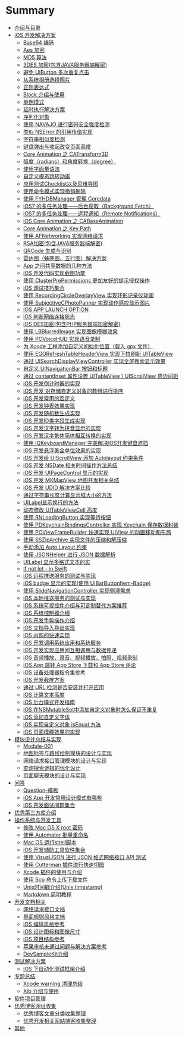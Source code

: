 # Summary

* [介绍与目录](README.md)
* [iOS 开发解决方案](solutions/README.md)
   <!--* [solution-模板](solutions/solution-template.md)-->
   * [Base64 编码](solutions/solutionchapter1.md)
   * [Aes 加密](solutions/solutionchapter2.md)
   * [MD5 算法](solutions/solutionchapter3.md)
   * [3DES 加密(包含JAVA服务器端解密)](solutions/solutionchapter4.md)
   * [避免 UIButton 多次重复点击](solutions/solutionchapter5.md)
   * [从系统相册选择照片](solutions/solutionchapter6.md)
   * [正则表达式](solutions/solutionchapter7.md)
   * [Block 介绍与使用](solutions/solutionchapter8.md)
   * [单例模式](solutions/solutionchapter9.md)
   * [延时执行解决方案](solutions/solutionchapter10.md)
   * [序列化对象](solutions/solutionchapter11.md)
   * [使用 NAVAJO 进行密码安全强度检测](solutions/solutionchapter12.md)
   * [类似 NSError 的引用传值实现](solutions/solutionchapter13.md)
   * [字符串相似度检测](solutions/solutionchapter14.md)
   * [键盘弹出与收起改变页面高度](solutions/solutionchapter15.md)
   * [Core Animation 之 CATransform3D](solutions/solutionchapter16.md)
   * [弧度（radians）和角度转换（degree）](solutions/solutionchapter17.md)
   * [使用字面量语法](solutions/solutionchapter18.md)
   * [自定义模态跳转动画](solutions/solutionchapter19.md)
   * [应用测试Checklist以及思维导图](solutions/solutionchapter20.md)
   * [使用命令模式实现撤销删除](solutions/solutionchapter21.md)
   * [使用 FYHDBManager 管理 Coredata](solutions/solutionchapter22.md)
   * [iOS7 的多任务处理——后台获取（Background Fetch）](solutions/solutionchapter23.md)
   * [iOS7 的多任务处理——远程通知（Remote Notifications）](solutions/solutionchapter24.md)
   * [iOS Core Animation 之 CABaseAnimation](solutions/solutionchapter25.md)
   * [Core Animation 之 Key Path](solutions/solutionchapter26.md)
   * [使用 AFNetworking 实现网络请求](solutions/solutionchapter28.md)
   * [RSA加密(包含JAVA服务器端解密)](solutions/solutionchapter29.md)
   * [QRCode 生成与识别](solutions/solutionchapter30.md)
   * [雷达图（蛛网图、五行图）解决方案](solutions/solutionchapter31.md)
   * [App 之间共享数据的几种方法](solutions/solutionchapter32.md)
   * [iOS 开发代码实现截图功能](solutions/solutionchapter33.md)
   * [使用 ClusterPrePermissions 更加友好的提示授权操作](solutions/solutionchapter34.md)
   * [iOS 调试技巧集合](solutions/solutionchapter35.md)
   * [使用 RecordingCircleOverlayView 实现环形记录仪动画](solutions/solutionchapter36.md)
   * [使用 SubjectiveCPhotoPanner 实现动作感应显示图片](solutions/solutionchapter37.md)
   * [IOS APP LAUNCH OPTION](solutions/solutionchapter38.md)
   * [iOS 判断网络连接状态](solutions/solutionchapter39.md)
   * [iOS DES加密(包含PHP服务器端加密解密)](solutions/solutionchapter40.md)
   * [使用 LBBlurredImage 实现图像模糊效果](solutions/solutionchapter41.md)
   * [使用 POVoiceHUD 实现语音录制](solutions/solutionchapter42.md)
   * [为 Xcode 工程添加自定义初始化位置（载入 gpx 文件）](solutions/solutionchapter43.md)
   * [使用 EGORefreshTableHeaderView 实现下拉刷新 UITableView](solutions/solutionchapter44.md)
   * [通过 UISearchDisplayViewController 实现全屏搜索显示效果](solutions/solutionchapter45.md)
   * [自定义 UINavigationBar 按钮和标题](solutions/solutionchapter46.md)
   * [通过 contentInset 属性设置 UITableView \ UIScrollView 周边间距](solutions/solutionchapter47.md)
   * [iOS 开发倒计时器的实现](solutions/solutionchapter48.md)
   * [iOS 开发 对存储自定义对象的数组进行排序](solutions/solutionchapter49.md)
   * [iOS 开发常用的宏定义](solutions/solutionchapter50.md)
   * [iOS 开发钟表效果实现](solutions/solutionchapter51.md)
   * [iOS 开发随机数生成实现](solutions/solutionchapter52.md)
   * [iOS 开发ID类字段生成实现](solutions/solutionchapter53.md)
   * [iOS 开发汉字转为拼音显示的实现](solutions/solutionchapter54.md)
   * [iOS 开发汉字繁体简体相互转换的实现](solutions/solutionchapter55.md)
   * [使用 IQKeyboardManager 完美解决IOS开发键盘遮挡](solutions/solutionchapter56.md)
   * [iOS 开发悬浮美金单位效果的实现](solutions/solutionchapter57.md)
   * [iOS 开发给 UIScrollView 添加 Autolayout 约束条件](solutions/solutionchapter58.md)
   * [iOS 开发 NSDate 相关时间操作方法总结](solutions/solutionchapter59.md)
   * [iOS 开发 UIPageControl 显示的实现](solutions/solutionchapter60.md)
   * [iOS 开发 MKMapView 地图开发相关总结](solutions/solutionchapter61.md)
   * [iOS 开发 UDID 解决方案比较](solutions/solutionchapter62.md)
   * [通过字符串长度计算显示框大小的方法](solutions/solutionchapter63.md)
   * [UILabel显示换行的方法](solutions/solutionchapter64.md)
   * [动态修改 UITableViewCell 高度](solutions/solutionchapter65.md)
   * [使用 RNLoadingButton 实现等待按钮](solutions/solutionchapter66.md)
   * [使用 PDKeychainBindingsController 实现 Keychain 保存数据封装](solutions/solutionchapter67.md)
   * [使用 POViewFrameBuilder 快速实现 UIView 的动画移动和布局](solutions/solutionchapter68.md)
   * [使用 SSZipArchive 实现文件的压缩和解压缩](solutions/solutionchapter69.md)
   * [手动添加 Auto Layout 约束](solutions/solutionchapter70.md)
   * [使用 JSONHelper 进行 JSON 数据解析](solutions/solutionchapter71.md)
   * [UILabel 显示多格式文本的实](solutions/solutionchapter72.md)
   * [If not let - in Swift](solutions/solutionchapter73.md)
   * [iOS 远程推送服务的测试与实现](solutions/solutionchapter74.md)
   * [iOS badge 显示的实现(使用 UIBarButtonItem-Badge)](solutions/solutionchapter75.md)
   * [使用 SlideNavigationController 实现侧滑需求](solutions/solutionchapter76.md)
   * [iOS 本地推送服务的测试与实现](solutions/solutionchapter77.md)
   * [iOS 系统可视控件介绍与可定制替代方案推荐](solutions/solutionchapter78.md)
   * [iOS 系统控制器介绍](solutions/solutionchapter79.md)
   * [iOS 开发手势操作介绍](solutions/solutionchapter80.md)
   * [iOS 文档导入导出实现](solutions/solutionchapter81.md)
   * [iOS 内购的快速实现](solutions/solutionchapter82.md)
   * [iOS 开发调用系统应用和系统服务](solutions/solutionchapter83.md)
   * [iOS 开发实现应用间互相调用与数据传递](solutions/solutionchapter84.md)
   * [iOS 音频播放、录音、视频播放、拍照、视频录制](solutions/solutionchapter85.md)
   * [iOS App 跳转 App Store 下载和 App Store 评论](solutions/solutionchapter86.md)
   * [iOS 设备处理器指令集参考](solutions/solutionchapter87.md)
   * [iOS 开发截屏方案](solutions/solutionchapter88.md)
   * [通过 URL 检测是否安装并打开应用](solutions/solutionchapter89.md)
   * [iOS 计算文本高度](solutions/solutionchapter90.md)
   * [iOS 后台模式开发指南](solutions/solutionchapter91.md)
   * [iOS 在NSMutableSet中添加自定义对象时怎么保证不重复](solutions/solutionchapter92.md)
   * [iOS 添加自定义字体](solutions/solutionchapter93.md)
   * [iOS 实现自定义对象 isEqual 方法](solutions/solutionchapter94.md)
   * [iOS 页面模糊效果的实现](solutions/solutionchapter95.md)
   <!--* [solutionchapter96](solutions/solutionchapter96.md)-->
   <!--* [solutionchapter97](solutions/solutionchapter97.md)-->
   <!--* [solutionchapter98](solutions/solutionchapter98.md)-->
   <!--* [solutionchapter99](solutions/solutionchapter99.md)-->
   <!--* [solutionchapter100](solutions/solutionchapter100.md)-->
* [模块设计总结与实现](modules/README.md)
   * [Module-001](modules/module-001.md)
   * [地图标签与路线绘制模块的设计与实现](modules/module-003.md)
   * [网络请求接口管理模块的设计与实现](modules/module-004.md)
   * [查询搜索逻辑的优化设计](modules/module-005.md)
   * [页面聊天模块的设计与实现](modules/module006.md)
   <!--* [Module-007](modules/module-007.md)-->
   <!--* [Module-008](modules/module-008.md)-->
   <!--* [Module-009](modules/module-009.md)-->
   <!--* [Module-010](modules/module-010.md)-->
* [问答](questions/README.md)
   * [Question-模板](questions/question-template.md)
   * [iOS App 开发常用设计模式有哪些](questions/questionchapter1.md)
   * [iOS 开发面试问题集合](questions/questionchapter2.md)
   <!--* [questionchapter3](questions/questionchapter3.md)-->
   <!--* [questionchapter4](questions/questionchapter4)-->
   <!--* [questionchapter5](questions/questionchapter5)-->
   <!--* [questionchapter6](questions/questionchapter6)-->
   <!--* [questionchapter7](questions/questionchapter7)-->
   <!--* [questionchapter8](questions/questionchapter8)-->
   <!--* [questionchapter9](questions/questionchapter9)-->
   <!--* [questionchapter10](questions/questionchapter10.md)-->
* [优秀第三方库介绍](thirdparts/README.md)
   <!--* [ThirdPart-模板](thirdparts/thirdpart-template.md)-->
* [操作系统与开发工具](system_and_tools/README.md)
   * [修改 Mac OS X root 密码](system_and_tools/systemchapter1.md)
   * [使用 Automator 批量重命名](system_and_tools/systemchapter2.md)
   * [Mac OS 运行shell脚本](system_and_tools/systemchapter3.md)
   * [iOS 开发辅助工具软件集合](system_and_tools/systemchapter4.md)
   * [使用 VisualJSON 进行 JSON 格式网络接口 API 测试](system_and_tools/systemchapter5.md)
   * [使用 Cutterman 插件进行快速切图](system_and_tools/systemchapter6.md)
   * [Xcode 插件的使用与介绍](system_and_tools/systemchapter7.md)
   * [使用 Scp 命令上传下载文件](system_and_tools/systemchapter8.md)
   * [Unix时间戳介绍(Unix timestamp)](system_and_tools/systemchapter9.md)
   * [Markdown 简明教程](system_and_tools/systemchapter10.md)
* [开发文档相关](documents/README.md)
   * [网络请求接口文档](documents/documents-001.md)
   * [界面规则风格文档](documents/documents-002.md)
   * [iOS 编码风格参考](documents/documents-003.md)
   * [iOS 设计图标和图像尺寸](documents/documents-004.md)
   * [iOS 项目结构参考](documents/documents-005.md)
   * [苹果审核未通过问题与解决方案参考](documents/documents-006.md)
   * [DevSampleKit介绍](documents/documents-007.md)
   <!--* [documents-008](documents/documents-008)-->
   <!--* [documents-009](documents/documents-009)-->
   <!--* [documents-010](documents/documents-010)-->
* [测试解决方案](testmanager/README.md)
   <!--* [test-001](testmanager/test-001.md)-->
   * [iOS 下自动化测试框架介绍](testmanager/test-002.md)
   <!--* [test-003](testmanager/test-003.md)-->
* [专题总结](topics/README.md)
   * [Xcode warning 清理总结](topics/xcode_warning_qing_li_zong_jie.md)
   * [Xib 介绍与使用](topics/xib_jie_shao_yu_shi_yong.md)
* [软件项目管理](softwaremanager.md)
* [优秀博客网址收集](excellentarticles/README.md)
   * [优秀博客文章分类收集整理](excellentarticles/excellentarticale1.md)
   * [优秀开发相关网站博客收集整理](excellentarticles/excellentarticale2.md)
* [其他](others/README.md)

